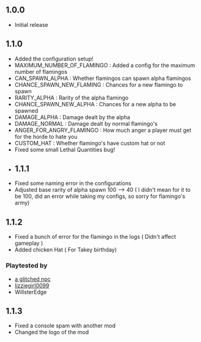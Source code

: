 ## 1.0.0

- Initial release

## 1.1.0
- Added the configuration setup!
- MAXIMUM_NUMBER_OF_FLAMINGO :  Added a config for the maximum number of flamingos
- CAN_SPAWN_ALPHA : Whether flamingos can spawn alpha flamingos
- CHANCE_SPAWN_NEW_FLAMING : Chances for a new flamingo to spawn
- RARITY_ALPHA : Rarity of the alpha flamingo
- CHANCE_SPAWN_NEW_ALPHA : Chances for a new alpha to be spawned
- DAMAGE_ALPHA : Damage dealt by the alpha
- DAMAGE_NORMAL : Damage dealt by normal flamingo's
- ANGER_FOR_ANGRY_FLAMINGO  : How much anger a player must get for the horde to hate you
- CUSTOM_HAT : Whether flamingo's have custom hat or not
- Fixed some small Lethal Quantities bug!
- ## 1.1.1
- Fixed some naming error in the configurations
- Adjusted base rarity of alpha spawn 100 --> 40 ( I didn't mean for it to be 100, did an error while taking my configs, so sorry for flamingo's army)

## 1.1.2
- Fixed a bunch of error for the flamingo in the logs ( Didn't affect gameplay )
- Added chicken Hat  ( For Takey birthday)
### Playtested by 
- [a glitched npc](https://www.twitch.tv/a_glitched_npc)
- [lizziegirl0099](https://www.twitch.tv/lizziegirl0099)
- WillsterEdge

## 1.1.3
- Fixed a console spam with another mod
- Changed the logo of the mod
